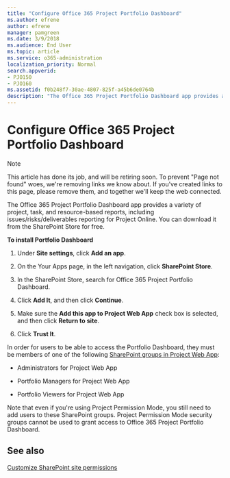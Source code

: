 ```yaml
---
title: "Configure Office 365 Project Portfolio Dashboard"
ms.author: efrene
author: efrene
manager: pamgreen
ms.date: 3/9/2018
ms.audience: End User
ms.topic: article
ms.service: o365-administration
localization_priority: Normal
search.appverid:
- PJO150
- PJO160
ms.assetid: f0b248f7-30ae-4807-825f-a45b6de0764b
description: "The Office 365 Project Portfolio Dashboard app provides a variety of project, task, and resource-based reports, including issues/risks/deliverables reporting for Project Online. You can download it from the SharePoint Store for free."
---
```


# Configure Office 365 Project Portfolio Dashboard

> [!NOTE]
> This article has done its job, and will be retiring soon. To prevent "Page not found" woes, we're removing links we know about. If you've created links to this page, please remove them, and together we'll keep the web connected. 
  
The Office 365 Project Portfolio Dashboard app provides a variety of project, task, and resource-based reports, including issues/risks/deliverables reporting for Project Online. You can download it from the SharePoint Store for free.
  
 **To install Portfolio Dashboard**
  
1. Under **Site settings**, click **Add an app**.
    
2. On the Your Apps page, in the left navigation, click **SharePoint Store**.
    
3. In the SharePoint Store, search for Office 365 Project Portfolio Dashboard.
    
4. Click **Add It**, and then click **Continue**.
    
5. Make sure the **Add this app to Project Web App** check box is selected, and then click **Return to site**.
    
6. Click **Trust It**.
    
In order for users to be able to access the Portfolio Dashboard, they must be members of one of the following [SharePoint groups in Project Web App](plan-sharepoint-groups-in-project-online.md):
  
- Administrators for Project Web App
    
- Portfolio Managers for Project Web App
    
- Portfolio Viewers for Project Web App
    
Note that even if you're using Project Permission Mode, you still need to add users to these SharePoint groups. Project Permission Mode security groups cannot be used to grant access to Office 365 Project Portfolio Dashboard.
  
## See also

[Customize SharePoint site permissions](https://support.office.com/article/b1e3cd23-1a78-4264-9284-87fed7282048#__toc340230103)


